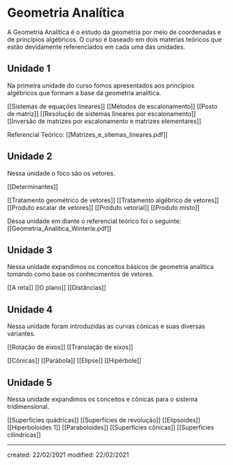 # Geometria Analítica
A Geometria Analítica é o estudo da geometria por meio de coordenadas e de princípios algébricos. O curso é baseado em dois materias teóricos que estão devidamente referenciados em cada uma das unidades.

## Unidade 1
Na primeira unidade do curso fomos apresentados aos princípios algébricos que formam a base da geometria analítica.

[[Sistemas de equações lineares]]
[[Métodos de escalonamento]]
[[Posto de matriz]]
[[Resolução de sistemas lineares por escalonamento]]
[[Inversão de matrizes por escalonamento e matrizes elementares]]

Referencial Teórico: [[Matrizes_e_sitemas_lineares.pdf]]

## Unidade 2
Nessa unidade o foco são os vetores.

[[Determinantes]]

[[Tratamento geométrico de vetores]]
[[Tratamento algébrico de vetores]]
[[Produto escalar de vetores]]
[[Produto vetorial]]
[[Produto misto]]

Dessa unidade em diante o referencial teórico foi o seguinte: [[Geometria_Analitica_Winterle.pdf]]

## Unidade 3
Nessa unidade expandimos os conceitos básicos de geometria analítica tomando como base os conhecimentos de vetores.

[[A reta]]
[[O plano]]
[[Distâncias]]

## Unidade 4
Nessa unidade foram introduzidas as curvas cônicas e suas diversas variantes.

[[Rotação de eixos]]
[[Translação de eixos]]

[[Cônicas]]
[[Parábola]]
[[Elipse]]
[[Hipérbole]]

## Unidade 5
Nessa unidade expandimos os conceitos e cônicas para o sistema tridimensional.

[[Superfícies quádricas]]
[[Superfícies de revolução]]
[[Elipsoides]]
[[Hiperboloides 1]]
[[Paraboloides]]
[[Superfícies cônicas]]
[[Superfícies cilíndricas]]

---

created: 22/02/2021
modified: 22/02/2021
